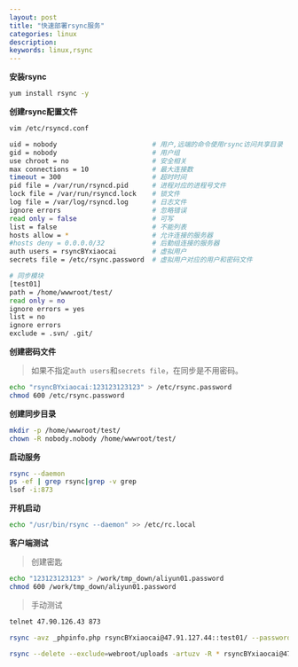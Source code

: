 ```yaml
---
layout: post
title: "快速部署rsync服务"
categories: linux
description: 
keywords: linux,rsync
---
```



**安装rsync**

```sh
yum install rsync -y
```



**创建rsync配置文件**

```sh
vim /etc/rsyncd.conf
```

```sh
uid = nobody                        # 用户,远端的命令使用rsync访问共享目录
gid = nobody                        # 用户组                        
use chroot = no                     # 安全相关
max connections = 10                # 最大连接数
timeout = 300                       # 超时时间
pid file = /var/run/rsyncd.pid      # 进程对应的进程号文件
lock file = /var/run/rsyncd.lock    # 锁文件
log file = /var/log/rsyncd.log      # 日志文件
ignore errors                       # 忽略错误
read only = false                   # 可写
list = false                        # 不能列表
hosts allow = *                     # 允许连接的服务器
#hosts deny = 0.0.0.0/32            # 后勤组连接的服务器
auth users = rsyncBYxiaocai         # 虚拟用户
secrets file = /etc/rsync.password  # 虚拟用户对应的用户和密码文件

# 同步模块
[test01]
path = /home/wwwroot/test/
read only = no
ignore errors = yes
list = no
ignore errors
exclude = .svn/ .git/
```



**创建密码文件**

> 如果不指定`auth users`和`secrets file`，在同步是不用密码。

```sh
echo "rsyncBYxiaocai:123123123123" > /etc/rsync.password
chmod 600 /etc/rsync.password
```



**创建同步目录**

```sh
mkdir -p /home/wwwroot/test/
chown -R nobody.nobody /home/wwwroot/test/
```



**启动服务**

```sh
rsync --daemon
ps -ef | grep rsync|grep -v grep
lsof -i:873
```



**开机启动**

```sh
echo "/usr/bin/rsync --daemon" >> /etc/rc.local
```



**客户端测试**

> 创建密匙

```sh
echo "123123123123" > /work/tmp_down/aliyun01.password
chmod 600 /work/tmp_down/aliyun01.password
```

> 手动测试

```sh
telnet 47.90.126.43 873

rsync -avz _phpinfo.php rsyncBYxiaocai@47.91.127.44::test01/ --password-file=/work/tmp_down/aliyun01.password

rsync --delete --exclude=webroot/uploads -artuzv -R * rsyncBYxiaocai@47.91.127.44::test01
```

